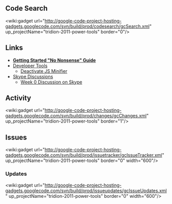 ## Code Search ##
<wiki:gadget url="http://google-code-project-hosting-gadgets.googlecode.com/svn/build/prod/codesearch/gcSearch.xml" up\_projectName="tridion-2011-power-tools" border="0"/>

## Links ##
  * **[Getting Started "No Nonsense" Guide](nononsenseguide.md)**
  * [Developer Tools](DevelopmentTools.md)
    * [Deactivate JS Minifier](DeactivateJSMinifier.md)
  * [Skype Discussions](SkypeLog.md)
    * [Week 0 Discussion on Skype](SkypeDiscussionLogWeek0.md)

## Activity ##
<wiki:gadget url="http://google-code-project-hosting-gadgets.googlecode.com/svn/build/prod/changes/gcChanges.xml" up\_projectName="tridion-2011-power-tools" border="1"/>

## Issues ##
<wiki:gadget url="http://google-code-project-hosting-gadgets.googlecode.com/svn/build/prod/issuetracker/gcIssueTracker.xml" up\_projectName="tridion-2011-power-tools" border="0" width="600"/>

### Updates ###
<wiki:gadget url="http://google-code-project-hosting-gadgets.googlecode.com/svn/build/prod/issueupdates/gcIssueUpdates.xml" up\_projectName="tridion-2011-power-tools" border="0" width="600"/>